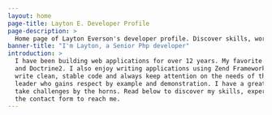 ```yaml
---
layout: home
page-title: Layton E. Developer Profile
page-description: >
  Home page of Layton Everson's developer profile. Discover skills, work history, and projects Layton has worked on. 
banner-title: "I'm Layton, a Senior Php developer"
introduction: >
  I have been building web applications for over 12 years. My favorite development stack is Symfony
  and Doctrine2. I also enjoy writing applications using Zend Framework 2 and Laravel. I strive to
  write clean, stable code and always keep attention on the needs of the business. I'm a natural
  leader who gains respect by example and demonstration. I have a great attitude about my work and
  take challenges by the horns. Read below to discover my skills, experience, and projects; then use
  the contact form to reach me.
---
```

